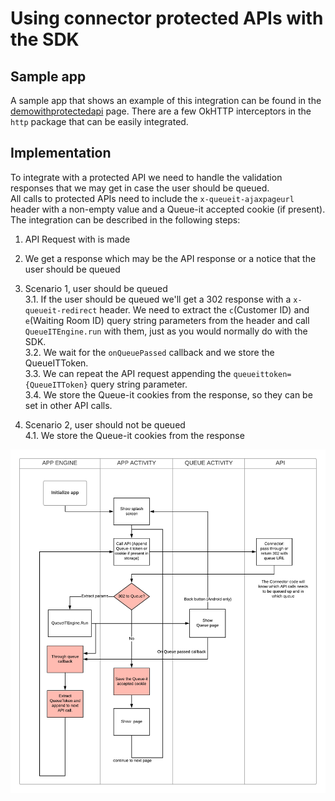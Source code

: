 # Using connector protected APIs with the SDK

## Sample app

A sample app that shows an example of this integration can be found in the [demowithprotectedapi](https://github.com/queueit/android-sdk/demowithprotectedapi) page.
There are a few OkHTTP interceptors in the `http` package that can be easily integrated.

## Implementation

To integrate with a protected API we need to handle the validation responses that we may get in case the user should be queued.  
All calls to protected APIs need to include the `x-queueit-ajaxpageurl` header with a non-empty value and a Queue-it accepted cookie (if present).
The integration can be described in the following steps:

1. API Request with is made
2. We get a response which may be the API response or a notice that the user should be queued 
3. Scenario 1, user should be queued  
3.1. If the user should be queued we'll get a 302 response with a `x-queueit-redirect` header. We need to extract the `c`(Customer ID) and `e`(Waiting Room ID) query string parameters from the header and call `QueueITEngine.run` with them, just as you would normally do with the SDK.  
3.2. We wait for the `onQueuePassed` callback and we store the QueueITToken.  
3.3. We can repeat the API request appending the `queueittoken={QueueITToken}` query string parameter.  
3.4. We store the Queue-it cookies from the response, so they can be set in other API calls.

4. Scenario 2, user should not be queued  
4.1. We store the Queue-it cookies from the response

![API Integration Flow](https://github.com/queueit/android-webui-sdk/blob/master/documentation/App%20+%20Connector%20integration%20with%20QueueITToken.png "App Integration Flow")
